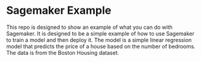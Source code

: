 # Sagemaker Example

This repo is designed to show an example of what you can do with Sagemaker. It is designed to be a simple example of how to use Sagemaker to train a model and then deploy it. The model is a simple linear regression model that predicts the price of a house based on the number of bedrooms. The data is from the Boston Housing dataset.
